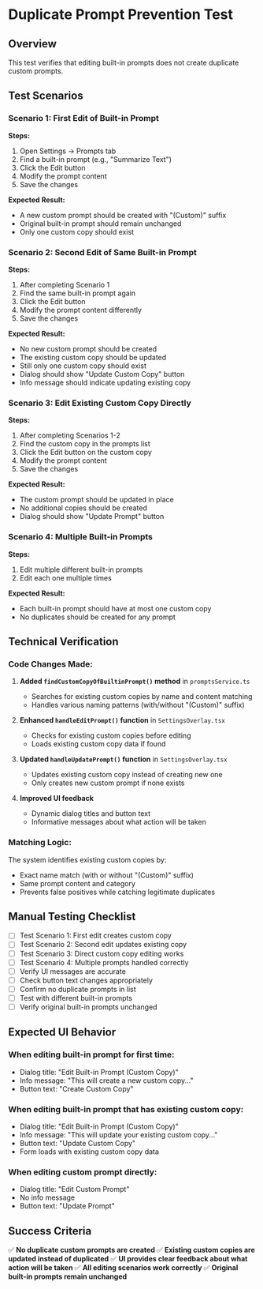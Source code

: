 # Duplicate Prompt Prevention Test

## Overview
This test verifies that editing built-in prompts does not create duplicate custom prompts.

## Test Scenarios

### Scenario 1: First Edit of Built-in Prompt
**Steps:**
1. Open Settings → Prompts tab
2. Find a built-in prompt (e.g., "Summarize Text")
3. Click the Edit button
4. Modify the prompt content
5. Save the changes

**Expected Result:**
- A new custom prompt should be created with "(Custom)" suffix
- Original built-in prompt should remain unchanged
- Only one custom copy should exist

### Scenario 2: Second Edit of Same Built-in Prompt
**Steps:**
1. After completing Scenario 1
2. Find the same built-in prompt again
3. Click the Edit button
4. Modify the prompt content differently
5. Save the changes

**Expected Result:**
- No new custom prompt should be created
- The existing custom copy should be updated
- Still only one custom copy should exist
- Dialog should show "Update Custom Copy" button
- Info message should indicate updating existing copy

### Scenario 3: Edit Existing Custom Copy Directly
**Steps:**
1. After completing Scenarios 1-2
2. Find the custom copy in the prompts list
3. Click the Edit button on the custom copy
4. Modify the prompt content
5. Save the changes

**Expected Result:**
- The custom prompt should be updated in place
- No additional copies should be created
- Dialog should show "Update Prompt" button

### Scenario 4: Multiple Built-in Prompts
**Steps:**
1. Edit multiple different built-in prompts
2. Edit each one multiple times

**Expected Result:**
- Each built-in prompt should have at most one custom copy
- No duplicates should be created for any prompt

## Technical Verification

### Code Changes Made:
1. **Added `findCustomCopyOfBuiltinPrompt()` method** in `promptsService.ts`
   - Searches for existing custom copies by name and content matching
   - Handles various naming patterns (with/without "(Custom)" suffix)

2. **Enhanced `handleEditPrompt()` function** in `SettingsOverlay.tsx`
   - Checks for existing custom copies before editing
   - Loads existing custom copy data if found

3. **Updated `handleUpdatePrompt()` function** in `SettingsOverlay.tsx`
   - Updates existing custom copy instead of creating new one
   - Only creates new custom prompt if none exists

4. **Improved UI feedback**
   - Dynamic dialog titles and button text
   - Informative messages about what action will be taken

### Matching Logic:
The system identifies existing custom copies by:
- Exact name match (with or without "(Custom)" suffix)
- Same prompt content and category
- Prevents false positives while catching legitimate duplicates

## Manual Testing Checklist

- [ ] Test Scenario 1: First edit creates custom copy
- [ ] Test Scenario 2: Second edit updates existing copy
- [ ] Test Scenario 3: Direct custom copy editing works
- [ ] Test Scenario 4: Multiple prompts handled correctly
- [ ] Verify UI messages are accurate
- [ ] Check button text changes appropriately
- [ ] Confirm no duplicate prompts in list
- [ ] Test with different built-in prompts
- [ ] Verify original built-in prompts unchanged

## Expected UI Behavior

### When editing built-in prompt for first time:
- Dialog title: "Edit Built-in Prompt (Custom Copy)"
- Info message: "This will create a new custom copy..."
- Button text: "Create Custom Copy"

### When editing built-in prompt that has existing custom copy:
- Dialog title: "Edit Built-in Prompt (Custom Copy)"
- Info message: "This will update your existing custom copy..."
- Button text: "Update Custom Copy"
- Form loads with existing custom copy data

### When editing custom prompt directly:
- Dialog title: "Edit Custom Prompt"
- No info message
- Button text: "Update Prompt"

## Success Criteria

✅ **No duplicate custom prompts are created**
✅ **Existing custom copies are updated instead of duplicated**
✅ **UI provides clear feedback about what action will be taken**
✅ **All editing scenarios work correctly**
✅ **Original built-in prompts remain unchanged**
